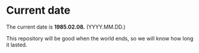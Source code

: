 # Current date

The current date is **1985.02.08.** (YYYY.MM.DD.)

This repository will be good when the world ends, so we will know how long it lasted.